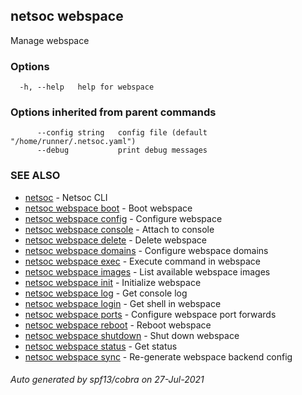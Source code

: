 ## netsoc webspace

Manage webspace

### Options

```
  -h, --help   help for webspace
```

### Options inherited from parent commands

```
      --config string   config file (default "/home/runner/.netsoc.yaml")
      --debug           print debug messages
```

### SEE ALSO

* [netsoc](netsoc.md)	 - Netsoc CLI
* [netsoc webspace boot](netsoc_webspace_boot.md)	 - Boot webspace
* [netsoc webspace config](netsoc_webspace_config.md)	 - Configure webspace
* [netsoc webspace console](netsoc_webspace_console.md)	 - Attach to console
* [netsoc webspace delete](netsoc_webspace_delete.md)	 - Delete webspace
* [netsoc webspace domains](netsoc_webspace_domains.md)	 - Configure webspace domains
* [netsoc webspace exec](netsoc_webspace_exec.md)	 - Execute command in webspace
* [netsoc webspace images](netsoc_webspace_images.md)	 - List available webspace images
* [netsoc webspace init](netsoc_webspace_init.md)	 - Initialize webspace
* [netsoc webspace log](netsoc_webspace_log.md)	 - Get console log
* [netsoc webspace login](netsoc_webspace_login.md)	 - Get shell in webspace
* [netsoc webspace ports](netsoc_webspace_ports.md)	 - Configure webspace port forwards
* [netsoc webspace reboot](netsoc_webspace_reboot.md)	 - Reboot webspace
* [netsoc webspace shutdown](netsoc_webspace_shutdown.md)	 - Shut down webspace
* [netsoc webspace status](netsoc_webspace_status.md)	 - Get status
* [netsoc webspace sync](netsoc_webspace_sync.md)	 - Re-generate webspace backend config

###### Auto generated by spf13/cobra on 27-Jul-2021
